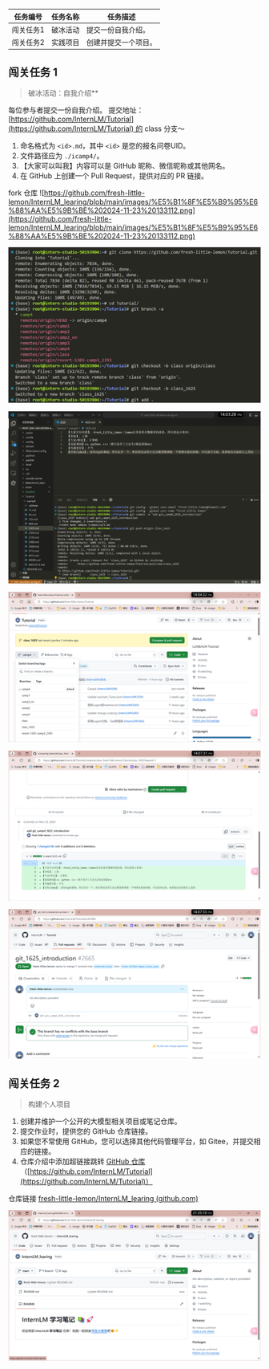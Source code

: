 | 任务编号  | 任务名称 | 任务描述       |
| ----- | ---- | ---------- |
| 闯关任务1 | 破冰活动 | 提交一份自我介绍。  |
| 闯关任务2 | 实践项目 | 创建并提交一个项目。 |

## 闯关任务 1

> 破冰活动：自我介绍**

每位参与者提交一份自我介绍。 提交地址：[https://github.com/InternLM/Tutorial](https://github.com/InternLM/Tutorial) 的 class 分支～
1. 命名格式为 `<id>.md`，其中 `<id>` 是您的报名问卷UID。
2. 文件路径应为 `./icamp4/`。
3. 【大家可以叫我】内容可以是 GitHub 昵称、微信昵称或其他网名。
4. 在 GitHub 上创建一个 Pull Request，提供对应的 PR 链接。

fork 仓库
![https://github.com/fresh-little-lemon/InternLM_learing/blob/main/images/%E5%B1%8F%E5%B9%95%E6%88%AA%E5%9B%BE%202024-11-23%20133112.png](https://github.com/fresh-little-lemon/InternLM_learing/blob/main/images/%E5%B1%8F%E5%B9%95%E6%88%AA%E5%9B%BE%202024-11-23%20133112.png)

![InternLM_learing/images/屏幕截图 2024-11-23 162106.png at main · fresh-little-lemon/InternLM_learing (github.com)](https://github.com/fresh-little-lemon/InternLM_learing/blob/main/images/%E5%B1%8F%E5%B9%95%E6%88%AA%E5%9B%BE%202024-11-23%20140229.png)

![InternLM_learing/images/屏幕截图 2024-11-23 162106.png at main · fresh-little-lemon/InternLM_learing (github.com)](https://github.com/fresh-little-lemon/InternLM_learing/blob/main/images/%E5%B1%8F%E5%B9%95%E6%88%AA%E5%9B%BE%202024-11-23%20140337.png)

![InternLM_learing/images/屏幕截图 2024-11-23 162106.png at main · fresh-little-lemon/InternLM_learing (github.com)](https://github.com/fresh-little-lemon/InternLM_learing/blob/main/images/%E5%B1%8F%E5%B9%95%E6%88%AA%E5%9B%BE%202024-11-23%20140439.png)

![InternLM_learing/images/屏幕截图 2024-11-23 162106.png at main · fresh-little-lemon/InternLM_learing (github.com)](https://github.com/fresh-little-lemon/InternLM_learing/blob/main/images/%E5%B1%8F%E5%B9%95%E6%88%AA%E5%9B%BE%202024-11-23%20140735.png)

![InternLM_learing/images/屏幕截图 2024-11-23 162106.png at main · fresh-little-lemon/InternLM_learing (github.com)](https://github.com/fresh-little-lemon/InternLM_learing/blob/main/images/%E5%B1%8F%E5%B9%95%E6%88%AA%E5%9B%BE%202024-11-23%20140759.png)


## 闯关任务 2

> 构建个人项目

1. 创建并维护一个公开的大模型相关项目或笔记仓库。
2. 提交作业时，提供您的 GitHub 仓库链接。
3. 如果您不常使用 GitHub，您可以选择其他代码管理平台，如 Gitee，并提交相应的链接。
4. 仓库介绍中添加超链接跳转 [GitHub 仓库](https://github.com/InternLM/Tutorial)（[https://github.com/InternLM/Tutorial](https://github.com/InternLM/Tutorial)）

仓库链接 [fresh-little-lemon/InternLM_learing (github.com)](https://github.com/fresh-little-lemon/InternLM_learing)

![InternLM_learing/images/屏幕截图 2024-11-23 162106.png at main · fresh-little-lemon/InternLM_learing (github.com)](https://github.com/fresh-little-lemon/InternLM_learing/blob/main/images/%E5%B1%8F%E5%B9%95%E6%88%AA%E5%9B%BE%202024-11-23%20213527.png)
